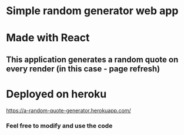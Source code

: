 # Simple random generator web app
# Made with React
## This application generates a random quote on every render (in this case - page refresh)
# Deployed on heroku
https://a-random-quote-generator.herokuapp.com/

### Feel free to modify and use the code

